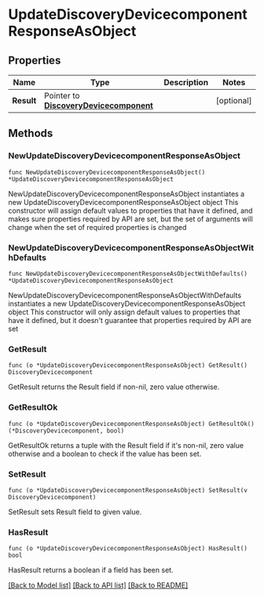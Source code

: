 # UpdateDiscoveryDevicecomponentResponseAsObject

## Properties

Name | Type | Description | Notes
------------ | ------------- | ------------- | -------------
**Result** | Pointer to [**DiscoveryDevicecomponent**](DiscoveryDevicecomponent.md) |  | [optional] 

## Methods

### NewUpdateDiscoveryDevicecomponentResponseAsObject

`func NewUpdateDiscoveryDevicecomponentResponseAsObject() *UpdateDiscoveryDevicecomponentResponseAsObject`

NewUpdateDiscoveryDevicecomponentResponseAsObject instantiates a new UpdateDiscoveryDevicecomponentResponseAsObject object
This constructor will assign default values to properties that have it defined,
and makes sure properties required by API are set, but the set of arguments
will change when the set of required properties is changed

### NewUpdateDiscoveryDevicecomponentResponseAsObjectWithDefaults

`func NewUpdateDiscoveryDevicecomponentResponseAsObjectWithDefaults() *UpdateDiscoveryDevicecomponentResponseAsObject`

NewUpdateDiscoveryDevicecomponentResponseAsObjectWithDefaults instantiates a new UpdateDiscoveryDevicecomponentResponseAsObject object
This constructor will only assign default values to properties that have it defined,
but it doesn't guarantee that properties required by API are set

### GetResult

`func (o *UpdateDiscoveryDevicecomponentResponseAsObject) GetResult() DiscoveryDevicecomponent`

GetResult returns the Result field if non-nil, zero value otherwise.

### GetResultOk

`func (o *UpdateDiscoveryDevicecomponentResponseAsObject) GetResultOk() (*DiscoveryDevicecomponent, bool)`

GetResultOk returns a tuple with the Result field if it's non-nil, zero value otherwise
and a boolean to check if the value has been set.

### SetResult

`func (o *UpdateDiscoveryDevicecomponentResponseAsObject) SetResult(v DiscoveryDevicecomponent)`

SetResult sets Result field to given value.

### HasResult

`func (o *UpdateDiscoveryDevicecomponentResponseAsObject) HasResult() bool`

HasResult returns a boolean if a field has been set.


[[Back to Model list]](../README.md#documentation-for-models) [[Back to API list]](../README.md#documentation-for-api-endpoints) [[Back to README]](../README.md)


